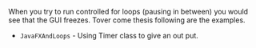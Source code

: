 When you try to run controlled for loops (pausing in between) you would see that the GUI freezes. Tover come thesis following are the examples.

* `JavaFXAndLoops` - Using Timer class to give an out put.